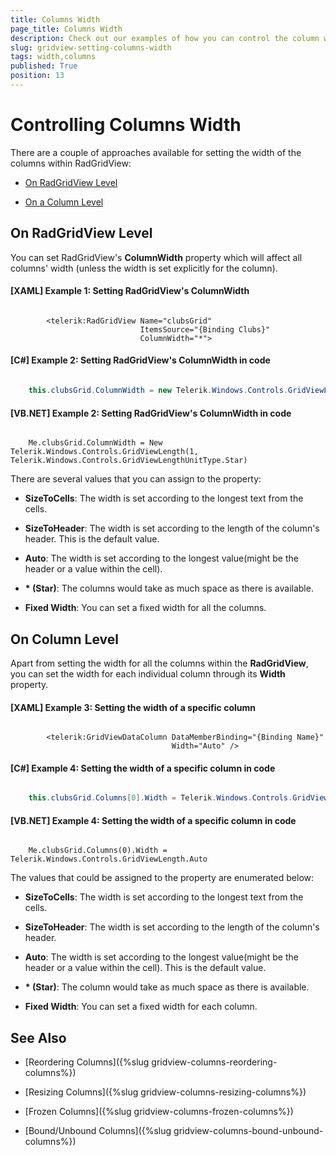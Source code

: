 ```yaml
---
title: Columns Width
page_title: Columns Width
description: Check out our examples of how you can control the column width either on a grid or column level within RadGridView - Telerik's {{ site.framework_name }} DataGrid.
slug: gridview-setting-columns-width
tags: width,columns
published: True
position: 13
---
```


# Controlling Columns Width

There are a couple of approaches available for setting the width of the columns within RadGridView:

* [On RadGridView Level](#on-radgridview-level)

* [On a Column Level](#on-column-level)

## On RadGridView Level

You can set RadGridView's **ColumnWidth** property which will affect all columns' width (unless the width is set explicitly for the column). 

#### **[XAML] Example 1: Setting RadGridView's ColumnWidth**

```XAML

		<telerik:RadGridView Name="clubsGrid" 
                             ItemsSource="{Binding Clubs}"
                             ColumnWidth="*">	
```

#### **[C#] Example 2: Setting RadGridView's ColumnWidth in code**

```C#

	this.clubsGrid.ColumnWidth = new Telerik.Windows.Controls.GridViewLength(1, Telerik.Windows.Controls.GridViewLengthUnitType.Star);
```

#### **[VB.NET] Example 2: Setting RadGridView's ColumnWidth in code**

```VB.NET

	Me.clubsGrid.ColumnWidth = New Telerik.Windows.Controls.GridViewLength(1, Telerik.Windows.Controls.GridViewLengthUnitType.Star)
```

There are several values that you can assign to the property:

* **SizeToCells**: The width is set according to the longest text from the cells.

* **SizeToHeader**: The width is set according to the length of the column's header. This is the default value. 

* **Auto**: The width is set according to the longest value(might be the header or a value within the cell).

* __* (Star)__: The columns would take as much space as there is available.

* **Fixed Width**: You can set a fixed width for all the columns.


## On Column Level

Apart from setting the width for all the columns within the **RadGridView**, you can set the width for each individual column through its **Width** property. 

#### **[XAML] Example 3: Setting the width of a specific column**

```XAML

		<telerik:GridViewDataColumn DataMemberBinding="{Binding Name}"
                                    Width="Auto" />	
```

#### **[C#] Example 4: Setting the width of a specific column in code**

```C#

	this.clubsGrid.Columns[0].Width = Telerik.Windows.Controls.GridViewLength.Auto;	
```

#### **[VB.NET] Example 4: Setting the width of a specific column in code**

```VB.NET

	Me.clubsGrid.Columns(0).Width = Telerik.Windows.Controls.GridViewLength.Auto	
```

The values that could be assigned to the property are enumerated below:

* **SizeToCells**: The width is set according to the longest text from the cells.

* **SizeToHeader**: The width is set according to the length of the column's header.

* **Auto**: The width is set according to the longest value(might be the header or a value within the cell). This is the default value. 

* __* (Star)__: The column would take as much space as there is available.

* **Fixed Width**: You can set a fixed width for each column.


## See Also

 * [Reordering Columns]({%slug gridview-columns-reordering-columns%})
 
 * [Resizing Columns]({%slug gridview-columns-resizing-columns%})

 * [Frozen Columns]({%slug gridview-columns-frozen-columns%})

 * [Bound/Unbound Columns]({%slug gridview-columns-bound-unbound-columns%})
